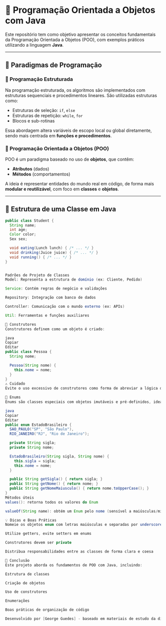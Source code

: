 # 📘 Programação Orientada a Objetos com Java

Este repositório tem como objetivo apresentar os conceitos fundamentais da Programação Orientada a Objetos (POO), com exemplos práticos utilizando a linguagem **Java**.

---

## 🧱 Paradigmas de Programação

### 🔧 Programação Estruturada
Na programação estruturada, os algoritmos são implementados com estruturas sequenciais e procedimentos lineares. São utilizadas estruturas como:
- Estruturas de seleção: `if`, `else`
- Estruturas de repetição: `while`, `for`
- Blocos e sub-rotinas

Essa abordagem altera variáveis de escopo local ou global diretamente, sendo mais centrada em **funções e procedimentos**.

### 🧠 Programação Orientada a Objetos (POO)
POO é um paradigma baseado no uso de **objetos**, que contêm:
- **Atributos** (dados)
- **Métodos** (comportamentos)

A ideia é representar entidades do mundo real em código, de forma mais **modular e reutilizável**, com foco em **classes** e **objetos**.

---

## 🧩 Estrutura de uma Classe em Java

```java
public class Student {
  String name;
  int age;
  Color color;
  Sex sex;

  void eating(Lunch lunch) { /* ... */ }
  void drinking(Juice juice) { /* ... */ }
  void running() { /* ... */ }
}


Padrões de Projeto de Classes
Model: Representa a estrutura de domínio (ex: Cliente, Pedido)

Service: Contém regras de negócio e validações

Repository: Integração com banco de dados

Controller: Comunicação com o mundo externo (ex: APIs)

Util: Ferramentas e funções auxiliares

🚧 Construtores
Construtores definem como um objeto é criado:

java
Copiar
Editar
public class Pessoa {
  String nome;

  Pessoa(String nome) {
    this.nome = nome;
  }
}
⚠️ Cuidado
Evite o uso excessivo de construtores como forma de abreviar a lógica de criação de objetos.

🧾 Enums
Enums são classes especiais com objetos imutáveis e pré-definidos, ideais para representar valores fixos como estados ou tipos.

java
Copiar
Editar
public enum EstadoBrasileiro {
  SAO_PAULO("SP", "São Paulo"),
  RIO_JANEIRO("RJ", "Rio de Janeiro");

  private String sigla;
  private String nome;

  EstadoBrasileiro(String sigla, String nome) {
    this.sigla = sigla;
    this.nome = nome;
  }

  public String getSigla() { return sigla; }
  public String getNome() { return nome; }
  public String getNomeMaiusculo() { return nome.toUpperCase(); }
}
Métodos úteis
values(): retorna todos os valores do Enum

valueOf(String name): obtém um Enum pelo nome (sensível a maiúsculas/minúsculas)

💡 Dicas e Boas Práticas
Nomeie os objetos enum com letras maiúsculas e separadas por underscore (_)

Utilize getters, evite setters em enums

Construtores devem ser private

Distribua responsabilidades entre as classes de forma clara e coesa

📌 Conclusão
Este projeto aborda os fundamentos de POO com Java, incluindo:

Estrutura de classes

Criação de objetos

Uso de construtores

Enumerações

Boas práticas de organização de código

Desenvolvido por [George Guedes] - baseado em materiais de estudo da disciplina de Programação Orientada a Objetos.
